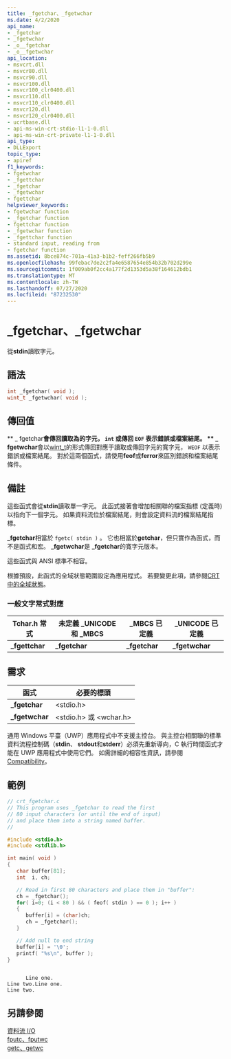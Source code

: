 ```yaml
---
title: _fgetchar、_fgetwchar
ms.date: 4/2/2020
api_name:
- _fgetchar
- _fgetwchar
- _o__fgetchar
- _o__fgetwchar
api_location:
- msvcrt.dll
- msvcr80.dll
- msvcr90.dll
- msvcr100.dll
- msvcr100_clr0400.dll
- msvcr110.dll
- msvcr110_clr0400.dll
- msvcr120.dll
- msvcr120_clr0400.dll
- ucrtbase.dll
- api-ms-win-crt-stdio-l1-1-0.dll
- api-ms-win-crt-private-l1-1-0.dll
api_type:
- DLLExport
topic_type:
- apiref
f1_keywords:
- fgetwchar
- _fgettchar
- _fgetchar
- _fgetwchar
- fgettchar
helpviewer_keywords:
- fgetwchar function
- _fgetchar function
- fgettchar function
- _fgetwchar function
- _fgettchar function
- standard input, reading from
- fgetchar function
ms.assetid: 8bce874c-701a-41a3-b1b2-feff266fb5b9
ms.openlocfilehash: 99febac7de2c2fa4e6587654e854b32b702d299e
ms.sourcegitcommit: 1f009ab0f2cc4a177f2d1353d5a38f164612bdb1
ms.translationtype: MT
ms.contentlocale: zh-TW
ms.lasthandoff: 07/27/2020
ms.locfileid: "87232530"
---
```

# <a name="_fgetchar-_fgetwchar"></a>_fgetchar、_fgetwchar

從**stdin**讀取字元。

## <a name="syntax"></a>語法

```C
int _fgetchar( void );
wint_t _fgetwchar( void );
```

## <a name="return-value"></a>傳回值

** \_ fgetchar**會傳回讀取為的字元， **`int`** 或傳回 `EOF` 表示錯誤或檔案結尾。 ** \_ fgetwchar**會以[wint_t](../../c-runtime-library/standard-types.md)的形式傳回對應于讀取或傳回字元的寬字元， `WEOF` 以表示錯誤或檔案結尾。 對於這兩個函式，請使用**feof**或**ferror**來區別錯誤和檔案結尾條件。

## <a name="remarks"></a>備註

這些函式會從**stdin**讀取單一字元。 此函式接著會增加相關聯的檔案指標 (定義時) 以指向下一個字元。 如果資料流位於檔案結尾，則會設定資料流的檔案結尾指標。

**_fgetchar**相當於 `fgetc( stdin )` 。 它也相當於**getchar**，但只實作為函式，而不是函式和宏。 **_fgetwchar**是 **_fgetchar**的寬字元版本。

這些函式與 ANSI 標準不相容。

根據預設，此函式的全域狀態範圍設定為應用程式。 若要變更此項，請參閱[CRT 中的全域狀態](../global-state.md)。

### <a name="generic-text-routine-mappings"></a>一般文字常式對應

|Tchar.h 常式|未定義 _UNICODE 和 _MBCS|_MBCS 已定義|_UNICODE 已定義|
|---------------------|--------------------------------------|--------------------|-----------------------|
|**_fgettchar**|**_fgetchar**|**_fgetchar**|**_fgetwchar**|

## <a name="requirements"></a>需求

|函式|必要的標頭|
|--------------|---------------------|
|**_fgetchar**|\<stdio.h>|
|**_fgetwchar**|\<stdio.h> 或 \<wchar.h>|

通用 Windows 平臺（UWP）應用程式中不支援主控台。 與主控台相關聯的標準資料流程控制碼（**stdin**、 **stdout**和**stderr**）必須先重新導向，C 執行時間函式才能在 UWP 應用程式中使用它們。 如需詳細的相容性資訊，請參閱 [Compatibility](../../c-runtime-library/compatibility.md)。

## <a name="example"></a>範例

```C
// crt_fgetchar.c
// This program uses _fgetchar to read the first
// 80 input characters (or until the end of input)
// and place them into a string named buffer.
//

#include <stdio.h>
#include <stdlib.h>

int main( void )
{
   char buffer[81];
   int  i, ch;

   // Read in first 80 characters and place them in "buffer":
   ch = _fgetchar();
   for( i=0; (i < 80 ) && ( feof( stdin ) == 0 ); i++ )
   {
      buffer[i] = (char)ch;
      ch = _fgetchar();
   }

   // Add null to end string
   buffer[i] = '\0';
   printf( "%s\n", buffer );
}
```

```Output

      Line one.
Line two.Line one.
Line two.
```

## <a name="see-also"></a>另請參閱

[資料流 I/O](../../c-runtime-library/stream-i-o.md)<br/>
[fputc、fputwc](fputc-fputwc.md)<br/>
[getc、getwc](getc-getwc.md)<br/>
